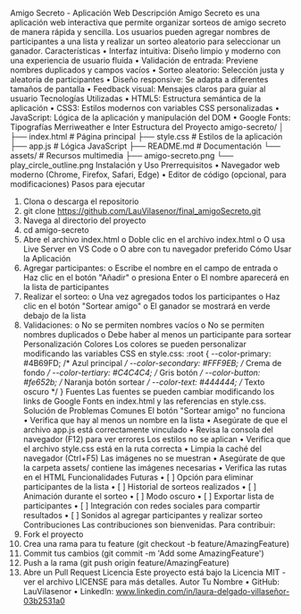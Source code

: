Amigo Secreto - Aplicación Web
Descripción
Amigo Secreto es una aplicación web interactiva que permite organizar sorteos de amigo secreto de manera rápida y sencilla. Los usuarios pueden agregar nombres de participantes a una lista y realizar un sorteo aleatorio para seleccionar un ganador.
Características
•	Interfaz intuitiva: Diseño limpio y moderno con una experiencia de usuario fluida
•	Validación de entrada: Previene nombres duplicados y campos vacíos
•	Sorteo aleatorio: Selección justa y aleatoria de participantes
•	Diseño responsive: Se adapta a diferentes tamaños de pantalla
•	Feedback visual: Mensajes claros para guiar al usuario
Tecnologías Utilizadas
•	HTML5: Estructura semántica de la aplicación
•	CSS3: Estilos modernos con variables CSS personalizadas
•	JavaScript: Lógica de la aplicación y manipulación del DOM
•	Google Fonts: Tipografías Merriweather e Inter
Estructura del Proyecto
amigo-secreto/
│
├── index.html          # Página principal
├── style.css          # Estilos de la aplicación
├── app.js            # Lógica JavaScript
├── README.md         # Documentación
└── assets/           # Recursos multimedia
    ├── amigo-secreto.png
    └── play_circle_outline.png
Instalación y Uso
Prerrequisitos
•	Navegador web moderno (Chrome, Firefox, Safari, Edge)
•	Editor de código (opcional, para modificaciones)
Pasos para ejecutar
1.	Clona o descarga el repositorio
2.	git clone https://github.com/LauVilasenor/final_amigoSecreto.git
3.	Navega al directorio del proyecto
4.	cd amigo-secreto
5.	Abre el archivo index.html
o	Doble clic en el archivo index.html
o	O usa Live Server en VS Code
o	O abre con tu navegador preferido
Cómo Usar la Aplicación
1.	Agregar participantes:
o	Escribe el nombre en el campo de entrada
o	Haz clic en el botón "Añadir" o presiona Enter
o	El nombre aparecerá en la lista de participantes
2.	Realizar el sorteo:
o	Una vez agregados todos los participantes
o	Haz clic en el botón "Sortear amigo"
o	El ganador se mostrará en verde debajo de la lista
3.	Validaciones:
o	No se permiten nombres vacíos
o	No se permiten nombres duplicados
o	Debe haber al menos un participante para sortear
Personalización
Colores
Los colores se pueden personalizar modificando las variables CSS en style.css:
:root {
    --color-primary: #4B69FD;      /* Azul principal */
    --color-secondary: #FFF9EB;    /* Crema de fondo */
    --color-tertiary: #C4C4C4;     /* Gris botón */
    --color-button: #fe652b;       /* Naranja botón sortear */
    --color-text: #444444;         /* Texto oscuro */
}
Fuentes
Las fuentes se pueden cambiar modificando los links de Google Fonts en index.html y las referencias en style.css.
Solución de Problemas Comunes
El botón "Sortear amigo" no funciona
•	Verifica que hay al menos un nombre en la lista
•	Asegúrate de que el archivo app.js está correctamente vinculado
•	Revisa la consola del navegador (F12) para ver errores
Los estilos no se aplican
•	Verifica que el archivo style.css está en la ruta correcta
•	Limpia la caché del navegador (Ctrl+F5)
Las imágenes no se muestran
•	Asegúrate de que la carpeta assets/ contiene las imágenes necesarias
•	Verifica las rutas en el HTML
Funcionalidades Futuras
•	[ ] Opción para eliminar participantes de la lista
•	[ ] Historial de sorteos realizados
•	[ ] Animación durante el sorteo
•	[ ] Modo oscuro
•	[ ] Exportar lista de participantes
•	[ ] Integración con redes sociales para compartir resultados
•	[ ] Sonidos al agregar participantes y realizar sorteo
Contribuciones
Las contribuciones son bienvenidas. Para contribuir:
1.	Fork el proyecto
2.	Crea una rama para tu feature (git checkout -b feature/AmazingFeature)
3.	Commit tus cambios (git commit -m 'Add some AmazingFeature')
4.	Push a la rama (git push origin feature/AmazingFeature)
5.	Abre un Pull Request
Licencia
Este proyecto está bajo la Licencia MIT - ver el archivo LICENSE para más detalles.
Autor
Tu Nombre
•	GitHub: LauVilasenor 
•	LinkedIn: www.linkedin.com/in/laura-delgado-villaseñor-03b2531a0


